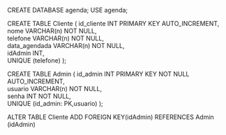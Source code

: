 CREATE DATABASE agenda;
USE agenda;

CREATE TABLE Cliente 
( 
 id_cliente INT PRIMARY KEY AUTO_INCREMENT,  
 nome VARCHAR(n) NOT NULL,  
 telefone VARCHAR(n) NOT NULL,  
 data_agendada VARCHAR(n) NOT NULL,  
 idAdmin INT,  
 UNIQUE (telefone)
); 

CREATE TABLE Admin 
( 
 id_admin INT PRIMARY KEY NOT NULL AUTO_INCREMENT,  
 usuario VARCHAR(n) NOT NULL,  
 senha INT NOT NULL,  
 UNIQUE (id_admin: PK,usuario)
); 

ALTER TABLE Cliente ADD FOREIGN KEY(idAdmin) REFERENCES Admin (idAdmin)
